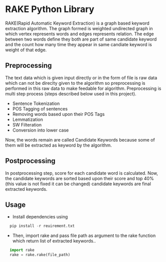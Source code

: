 # RAKE Python Library
RAKE(Rapid Automatic Keyword Extraction) is a graph based keyword extraction algorithm. The graph formed is weighted undirected graph in which vertex represents words and edges represents relation. The edge between two words define they both are part of same candidate keyword and the count how many time they appear in same candiate keyword is weight of that edge.

## Preprocessing
The text data which is given input directly or in the form of file is raw data which can not be direclty given to the algorithm so preprocessing is performed in this raw data to make feedable for algorithm. Preprocessing is multi step 
process (steps described below used in this project).
* Sentence Tokenization 
* POS Tagging of sentences
* Removing words based upon their POS Tags
* Lemmatization
* SW Filteration
* Conversion into lower case
<a/>
Now, the words remain are called Candidate Keywords because some of them will be extracted as keyword by the algorithm. 

## Postprocessing
In postprocessing step, score for each candidate word is calculated. Now, the candidate keywords are sorted based upon their score and top 40%(this value is not fixed it can be changed) candidate keywords are final extracted keywords.

## Usage
* Install dependencies using 
```python
  pip install -r reuirement.txt
```
* Then, import rake and pass file path as argument to the rake function which return list of extracted keywords.. 
```python
  import rake
  rake = rake.rake(file_path)
```
